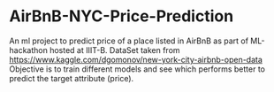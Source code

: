 # AirBnB-NYC-Price-Prediction
An ml project to predict price of a place listed in AirBnB as part of ML-hackathon hosted at IIIT-B.
DataSet taken from https://www.kaggle.com/dgomonov/new-york-city-airbnb-open-data
Objective is to train different models and see which performs better to predict the target attribute (price).
